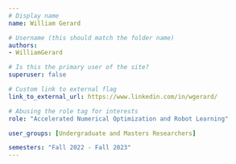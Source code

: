 ```yaml
---
# Display name
name: William Gerard

# Username (this should match the folder name)
authors:
- WilliamGerard

# Is this the primary user of the site?
superuser: false

# Custom link to external flag
link_to_external_url: https://www.linkedin.com/in/wgerard/

# Abusing the role tag for interests
role: "Accelerated Numerical Optimization and Robot Learning"

user_groups: [Undergraduate and Masters Researchers]

semesters: "Fall 2022 - Fall 2023"
---
```

